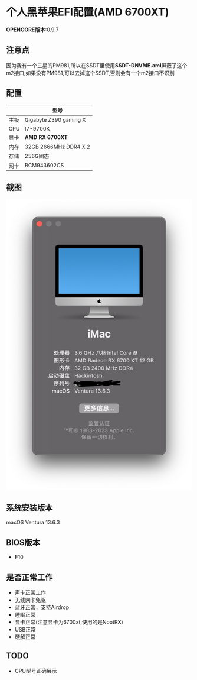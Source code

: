 # 个人黑苹果EFI配置(AMD 6700XT)

**OPENCORE版本**:0.9.7

## 注意点

因为我有一个三星的PM981,所以在SSDT里使用**SSDT-DNVME.aml**屏蔽了这个m2接口,如果没有PM981,可以去掉这个SSDT,否则会有一个m2接口不识别

## 配置
  
|   |  型号 |
| ------------ | ------------ |
| 主板 | Gigabyte Z390 gaming X  |
| CPU |  I7-9700K |
| 显卡  |   **AMD RX 6700XT**  |
| 内存  |  32GB 2666MHz DDR4 X 2 |
| 存储 | 256G固态  |
| 网卡 | BCM943602CS |

## 截图

![预览图](./screenshot/info.jpg)


## 系统安装版本

macOS Ventura 13.6.3

## BIOS版本

- F10

## 是否正常工作

- 声卡正常工作
- 无线网卡免驱
- 蓝牙正常，支持Airdrop
- 睡眠正常
- 显卡正常(注意显卡为6700xt,使用的是NootRX)
- USB正常
- 硬解正常

## TODO

- CPU型号正确展示 
